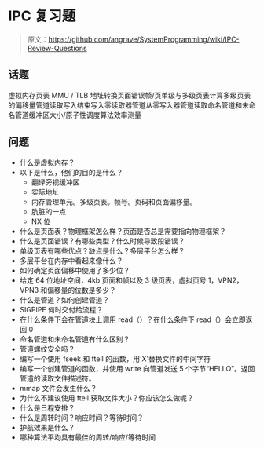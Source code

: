 # IPC 复习题

> 原文：<https://github.com/angrave/SystemProgramming/wiki/IPC-Review-Questions>

## 话题

虚拟内存页表 MMU / TLB 地址转换页面错误帧/页单级与多级页表计算多级页表的偏移量管道读取写入结束写入零读取器管道从零写入器管道读取命名管道和未命名管道缓冲区大小/原子性调度算法效率测量

## 问题

*   什么是虚拟内存？
*   以下是什么，他们的目的是什么？
    *   翻译旁视缓冲区
    *   实际地址
    *   内存管理单元。多级页表。帧号。页码和页面偏移量。
    *   肮脏的一点
    *   NX 位
*   什么是页面表？物理框架怎么样？页面是否总是需要指向物理框架？
*   什么是页面错误？有哪些类型？什么时候导致段错误？
*   单级页表有哪些优点？缺点是什么？多层平台怎么样？
*   多层平台在内存中看起来像什么？
*   如何确定页面偏移中使用了多少位？
*   给定 64 位地址空间，4kb 页面和帧以及 3 级页表，虚拟页号 1，VPN2，VPN3 和偏移量的位数是多少？
*   什么是管道？如何创建管道？
*   SIGPIPE 何时交付给流程？
*   在什么条件下会在管道块上调用 read（）？在什么条件下 read（）会立即返回 0
*   命名管道和未命名管道有什么区别？
*   管道螺纹安全吗？
*   编写一个使用 fseek 和 ftell 的函数，用'X'替换文件的中间字符
*   编写一个创建管道的函数，并使用 write 向管道发送 5 个字节“HELLO”。返回管道的读取文件描述符。
*   mmap 文件会发生什么？
*   为什么不建议使用 ftell 获取文件大小？你应该怎么做呢？
*   什么是日程安排？
*   什么是周转时间？响应时间？等待时间？
*   护航效果是什么？
*   哪种算法平均具有最佳的周转/响应/等待时间